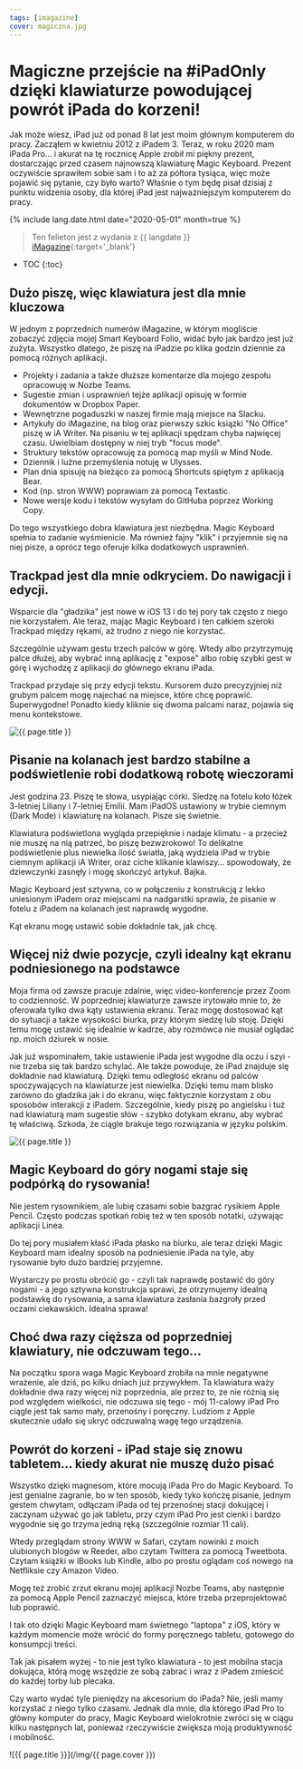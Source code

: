 ```yaml
---
tags: [imagazine]
cover: magiczna.jpg
---
```



# Magiczne przejście na #iPadOnly dzięki klawiaturze powodującej powrót iPada do korzeni!

Jak może wiesz, iPad już od ponad 8 lat jest moim głównym komputerem do pracy. Zacząłem w kwietniu 2012 z iPadem 3. Teraz, w roku 2020 mam iPada Pro... i akurat na tę rocznicę Apple zrobił mi piękny prezent, dostarczając przed czasem najnowszą klawiaturę Magic Keyboard. Prezent oczywiście sprawiłem sobie sam i to aż za półtora tysiąca, więc może pojawić się pytanie, czy było warto? Właśnie o tym będę pisał dzisiaj z punktu widzenia osoby, dla której iPad jest najważniejszym komputerem do pracy.

<!--More-->

{% include lang.date.html date="2020-05-01" month=true %}

> Ten felieton jest z wydania z {{ langdate }} [iMagazine](https://imagazine.pl){:target='_blank'}

* TOC
{:toc}

## Dużo piszę, więc klawiatura jest dla mnie kluczowa

W jednym z poprzednich numerów iMagazine, w którym mogliście zobaczyć zdjęcia mojej Smart Keyboard Folio, widać było jak bardzo jest już zużyta. Wszystko dlatego, że piszę na iPadzie po klika godzin dziennie za pomocą różnych aplikacji.

- Projekty i zadania a także dłuższe komentarze dla mojego zespołu opracowuję w Nozbe Teams.
- Sugestie zmian i usprawnień tejże aplikacji opisuję w formie dokumentów w Dropbox Paper.
- Wewnętrzne pogaduszki w naszej firmie mają miejsce na Slacku.
- Artykuły do iMagazine, na blog oraz pierwszy szkic książki "No Office" piszę w iA Writer. Na pisaniu w tej aplikacji spędzam chyba najwięcej czasu. Uwielbiam dostępny w niej tryb "focus mode".
- Struktury tekstów opracowuję za pomocą map myśli w Mind Node.
- Dziennik i luźne przemyślenia notuję w Ulysses.
- Plan dnia spisuję na bieżąco za pomocą Shortcuts spiętym z aplikacją Bear.
- Kod (np. stron WWW) poprawiam za pomocą Textastic.
- Nowe wersje kodu i tekstów wysyłam do GitHuba poprzez Working Copy.

Do tego wszystkiego dobra klawiatura jest niezbędna. Magic Keyboard spełnia to zadanie wyśmienicie. Ma również fajny "klik" i przyjemnie się na niej pisze, a oprócz tego oferuje kilka dodatkowych usprawnień.

## Trackpad jest dla mnie odkryciem. Do nawigacji i edycji.

Wsparcie dla "gładzika" jest nowe w iOS 13 i do tej pory tak często z niego nie korzystałem. Ale teraz, mając Magic Keyboard i ten całkiem szeroki Trackpad między rękami, aż trudno z niego nie korzystać.

Szczególnie używam gestu trzech palców w górę. Wtedy albo przytrzymuję palce dłużej, aby wybrać inną aplikację z "expose" albo robię szybki gest w górę i wychodzę z aplikacji do głównego ekranu iPada.

Trackpad przydaje się przy edycji tekstu. Kursorem dużo precyzyjniej niż grubym palcem mogę najechać na miejsce, które chcę poprawić. Superwygodne! Ponadto kiedy kliknie się dwoma palcami naraz, pojawia się menu kontekstowe.

![{{ page.title }}](/img/magiczna2.jpg)

## Pisanie na kolanach jest bardzo stabilne a podświetlenie robi dodatkową robotę wieczorami

Jest godzina 23. Piszę te słowa, usypiając córki. Siedzę na fotelu koło łóżek 3-letniej Liliany i 7-letniej Emilii. Mam iPadOS ustawiony w trybie ciemnym (Dark Mode) i klawiaturę na kolanach. Pisze się świetnie.

Klawiatura podświetlona wygląda przepięknie i nadaje klimatu - a przecież nie muszę na nią patrzeć, bo piszę bezwzrokowo! To delikatne podświetlenie plus niewielka ilość światła, jaką wydziela iPad w trybie ciemnym aplikacji iA Writer, oraz ciche klikanie klawiszy… spowodowały, że dziewczynki zasnęły i mogę skończyć artykuł. Bajka.

Magic Keyboard jest sztywna, co w połączeniu z konstrukcją z lekko uniesionym iPadem oraz miejscami na nadgarstki sprawia, że pisanie w fotelu z iPadem na kolanach jest naprawdę wygodne.

Kąt ekranu mogę ustawić sobie dokładnie tak, jak chcę.

## Więcej niż dwie pozycje, czyli idealny kąt ekranu podniesionego na podstawce

Moja firma od zawsze pracuje zdalnie, więc video-konferencje przez Zoom to codzienność. W poprzedniej klawiaturze zawsze irytowało mnie to, że oferowała tylko dwa kąty ustawienia ekranu. Teraz mogę dostosować kąt do sytuacji a także wysokości biurka, przy którym siedzę lub stoję. Dzięki temu mogę ustawić się idealnie w kadrze, aby rozmówca nie musiał oglądać np. moich dziurek w nosie.

Jak już wspominałem, takie ustawienie iPada jest wygodne dla oczu i szyi - nie trzeba się tak bardzo schylać. Ale także powoduje, że iPad znajduje się dokładnie nad klawiaturą. Dzięki temu odległość ekranu od palców spoczywających na klawiaturze jest niewielka. Dzięki temu mam blisko zarówno do gładzika jak i do ekranu, więc faktycznie korzystam z obu sposobów interakcji z iPadem. Szczególnie, kiedy piszę po angielsku i tuż nad klawiaturą mam sugestie słów - szybko dotykam ekranu, aby wybrać tę właściwą. Szkoda, że ciągle brakuje tego rozwiązania w języku polskim.

![{{ page.title }}](/img/magiczna3.jpg)

## Magic Keyboard do góry nogami staje się podpórką do rysowania!

Nie jestem rysownikiem, ale lubię czasami sobie bazgrać rysikiem Apple Pencil. Często podczas spotkań robię też w ten sposób notatki, używając aplikacji Linea.

Do tej pory musiałem kłaść iPada płasko na biurku, ale teraz dzięki Magic Keyboard mam idealny sposób na podniesienie iPada na tyle, aby rysowanie było dużo bardziej przyjemne.

Wystarczy po prostu obrócić go - czyli tak naprawdę postawić do góry nogami - a jego sztywna konstrukcja sprawi, że otrzymujemy idealną podstawkę do rysowania, a sama klawiatura zasłania bazgroły przed oczami ciekawskich. Idealna sprawa!

## Choć dwa razy cięższa od poprzedniej klawiatury, nie odczuwam tego…

Na początku spora waga Magic Keyboard zrobiła na mnie negatywne wrażenie, ale dziś, po kilku dniach już przywykłem. Ta klawiatura waży dokładnie dwa razy więcej niż poprzednia, ale przez to, że nie różnią się pod względem wielkości, nie odczuwa się tego - mój 11-calowy iPad Pro ciągle jest tak samo mały, przenośny i poręczny. Ludziom z Apple skutecznie udało się ukryć odczuwalną wagę tego urządzenia.

## Powrót do korzeni - iPad staje się znowu tabletem… kiedy akurat nie muszę dużo pisać

Wszystko dzięki magnesom, które mocują iPada Pro do Magic Keyboard. To jest genialne zagranie, bo w ten sposób, kiedy tyko kończę pisanie, jednym gestem chwytam, odłączam iPada od tej przenośnej stacji dokującej i zaczynam używać go jak tabletu, przy czym iPad Pro jest cienki i bardzo wygodnie się go trzyma jedną ręką (szczególnie rozmiar 11 cali).

Wtedy przeglądam strony WWW w Safari, czytam nowinki z moich ulubionych blogów w Reeder, albo czytam Twittera za pomocą Tweetbota. Czytam książki w iBooks lub Kindle, albo po prostu oglądam coś nowego na Netfliksie czy Amazon Video.

Mogę też zrobić zrzut ekranu mojej aplikacji Nozbe Teams, aby następnie za pomocą Apple Pencil zaznaczyć miejsca, które trzeba przeprojektować lub poprawić.

I tak oto dzięki Magic Keyboard mam świetnego "laptopa" z iOS, który w każdym momencie może wrócić do formy poręcznego tabletu, gotowego do konsumpcji treści.

Tak jak pisałem wyżej - to nie jest tylko klawiatura - to jest mobilna stacja dokująca, którą mogę wszędzie ze sobą zabrać i wraz z iPadem zmieścić do każdej torby lub plecaka.

Czy warto wydać tyle pieniędzy na akcesorium do iPada? Nie, jeśli mamy korzystać z niego tylko czasami. Jednak dla mnie, dla którego iPad Pro to główny komputer do pracy, Magic Keyboard wielokrotnie zwróci się w ciągu kilku następnych lat, ponieważ rzeczywiście zwiększa moją produktywność i mobilność.

![{{ page.title }}](/img/{{ page.cover }})

[n]: https://nozbe.com/